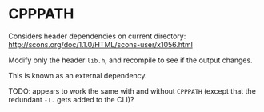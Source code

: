 # CPPPATH

Considers header dependencies on current directory: <http://scons.org/doc/1.1.0/HTML/scons-user/x1056.html>

Modify only the header `lib.h`, and recompile to see if the output changes.

This is known as an external dependency.

TODO: appears to work the same with and without `CPPPATH` (except that the redundant `-I.` gets added to the CLI)?
